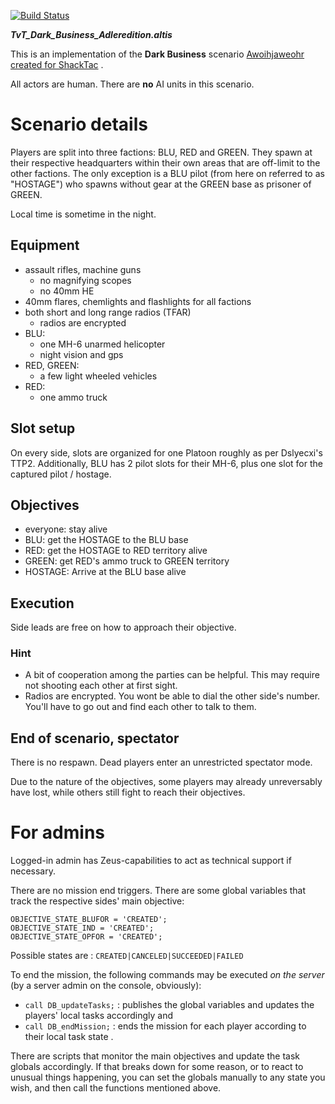[![Build Status](https://travis-ci.org/gruppe-adler/TvT_Dark_Business_Adleredition.altis.svg)](https://travis-ci.org/gruppe-adler/TvT_Dark_Business_Adleredition.altis)

***TvT_Dark_Business_Adleredition.altis***

This is an implementation of the **Dark Business** scenario [Awoihjaweohr created for ShackTac](http://dslyecxi.com/articles_wp/dark-business/) .

All actors are human. There are **no** AI units in this scenario.

# Scenario details

Players are split into three factions: BLU, RED and GREEN. They spawn at their respective headquarters within their own areas that are off-limit to the other factions.
The only exception is a BLU pilot (from here on referred to as "HOSTAGE") who spawns without gear at the GREEN base as prisoner of GREEN.

Local time is sometime in the night. 

## Equipment

* assault rifles, machine guns
	* no magnifying scopes
	* no 40mm HE
* 40mm flares, chemlights and flashlights for all factions
* both short and long range radios (TFAR)
	* radios are encrypted
* BLU:
    * one MH-6 unarmed helicopter
    * night vision and gps
* RED, GREEN:    
    * a few light wheeled vehicles
* RED:
    * one ammo truck

## Slot setup

On every side, slots are organized for one Platoon roughly as per Dslyecxi's TTP2.
Additionally, BLU has 2 pilot slots for their MH-6, plus one slot for the captured pilot / hostage.

## Objectives

* everyone: stay alive
* BLU: get the HOSTAGE to the BLU base
* RED: get the HOSTAGE to RED territory alive 
* GREEN: get RED's ammo truck to GREEN territory 
* HOSTAGE: Arrive at the BLU base alive

## Execution

Side leads are free on how to approach their objective.

### Hint 

* A bit of cooperation among the parties can be helpful. This may require not shooting each other at first sight.
* Radios are encrypted. You wont be able to dial the other side's number. You'll have to go out and find each other to talk to them.

## End of scenario, spectator

There is no respawn. Dead players enter an unrestricted spectator mode.

Due to the nature of the objectives, some players may already unreversably have lost, while others still fight to reach their objectives.


# For admins

Logged-in admin has Zeus-capabilities to act as technical support if necessary.

There are no mission end triggers.
There are some global variables that track the respective sides' main objective:

```
OBJECTIVE_STATE_BLUFOR = 'CREATED';
OBJECTIVE_STATE_IND = 'CREATED';
OBJECTIVE_STATE_OPFOR = 'CREATED';
```

Possible states are : `CREATED|CANCELED|SUCCEEDED|FAILED`

To end the mission, the following commands may be executed *on the server*  (by a server admin on the console, obviously): 

* `call DB_updateTasks;` : publishes the global variables and updates the players' local tasks accordingly and
* `call DB_endMission;` : ends the mission for each  player according to their local task state .

There are scripts that monitor the main objectives and update the task globals accordingly. 
If that breaks down for some reason, or to react to unusual things happening, 
you can set the globals manually to any state you wish, and then call the functions mentioned above.
